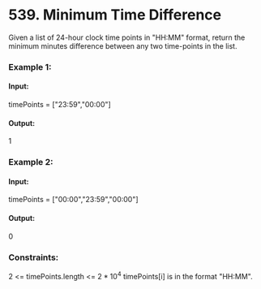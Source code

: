 # 539. Minimum Time Difference
Given a list of 24-hour clock time points in "HH:MM" format, return the minimum minutes difference between any two time-points in the list.
 
### Example 1:
#### Input: 
timePoints = ["23:59","00:00"]
#### Output:
1

### Example 2:
#### Input:
timePoints = ["00:00","23:59","00:00"]
#### Output:
0
 
### Constraints:
2 <= timePoints.length <= $`2 * 10^4`$
timePoints[i] is in the format "HH:MM".

